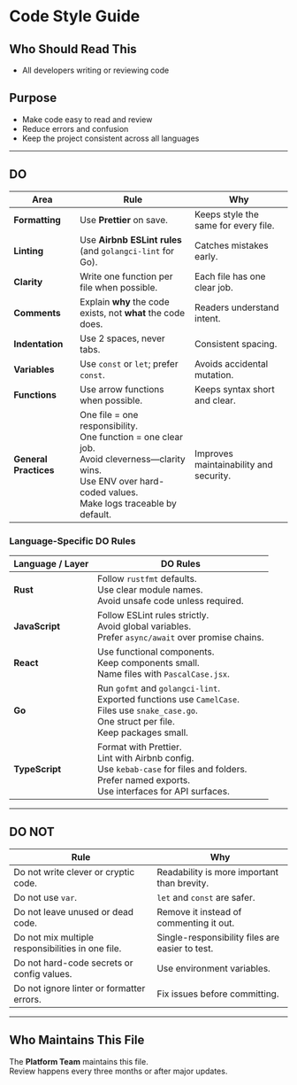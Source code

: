 # Code Style Guide

## Who Should Read This
- All developers writing or reviewing code

## Purpose
- Make code easy to read and review
- Reduce errors and confusion
- Keep the project consistent across all languages

---

## DO

| Area | Rule | Why |
|------|------|-----|
| **Formatting** | Use **Prettier** on save. | Keeps style the same for every file. |
| **Linting** | Use **Airbnb ESLint rules** (and `golangci-lint` for Go). | Catches mistakes early. |
| **Clarity** | Write one function per file when possible. | Each file has one clear job. |
| **Comments** | Explain **why** the code exists, not **what** the code does. | Readers understand intent. |
| **Indentation** | Use 2 spaces, never tabs. | Consistent spacing. |
| **Variables** | Use `const` or `let`; prefer `const`. | Avoids accidental mutation. |
| **Functions** | Use arrow functions when possible. | Keeps syntax short and clear. |
| **General Practices** | One file = one responsibility.<br>One function = one clear job.<br>Avoid cleverness—clarity wins.<br>Use ENV over hard-coded values.<br>Make logs traceable by default. | Improves maintainability and security. |

### Language-Specific DO Rules

| Language / Layer | DO Rules |
|------------------|----------|
| **Rust** | Follow `rustfmt` defaults.<br>Use clear module names.<br>Avoid unsafe code unless required. |
| **JavaScript** | Follow ESLint rules strictly.<br>Avoid global variables.<br>Prefer `async/await` over promise chains. |
| **React** | Use functional components.<br>Keep components small.<br>Name files with `PascalCase.jsx`. |
| **Go** | Run `gofmt` and `golangci-lint`.<br>Exported functions use `CamelCase`.<br>Files use `snake_case.go`.<br>One struct per file.<br>Keep packages small. |
| **TypeScript** | Format with Prettier.<br>Lint with Airbnb config.<br>Use `kebab-case` for files and folders.<br>Prefer named exports.<br>Use interfaces for API surfaces. |

---

## DO NOT

| Rule | Why |
|------|-----|
| Do not write clever or cryptic code. | Readability is more important than brevity. |
| Do not use `var`. | `let` and `const` are safer. |
| Do not leave unused or dead code. | Remove it instead of commenting it out. |
| Do not mix multiple responsibilities in one file. | Single-responsibility files are easier to test. |
| Do not hard-code secrets or config values. | Use environment variables. |
| Do not ignore linter or formatter errors. | Fix issues before committing. |

---

## Who Maintains This File
The **Platform Team** maintains this file.  
Review happens every three months or after major updates.
